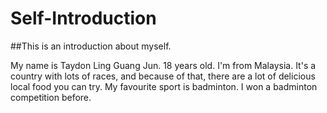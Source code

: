 # Self-Introduction
##This is an introduction about myself.

My name is Taydon Ling Guang Jun. 18 years old.
I'm from Malaysia. It's a country with lots of races, and because of that, there are a lot of delicious local food you can try.
My favourite sport is badminton. I won a badminton competition before. 
